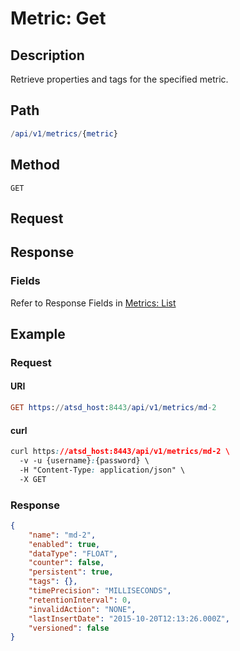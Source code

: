 # Metric: Get
## Description 

Retrieve properties and tags for the specified metric.

## Path 

```elm
/api/v1/metrics/{metric}
```

## Method 

```
GET
```

## Request

## Response

### Fields

Refer to Response Fields in [Metrics: List](https://github.com/axibase/atsd-docs/blob/master/api/meta/metric/list.md)

## Example

### Request

#### URI

```elm
GET https://atsd_host:8443/api/v1/metrics/md-2
```

#### curl 

```css
curl https://atsd_host:8443/api/v1/metrics/md-2 \
  -v -u {username}:{password} \
  -H "Content-Type: application/json" \
  -X GET
```

### Response

```json
{
    "name": "md-2",
    "enabled": true,
    "dataType": "FLOAT",
    "counter": false,
    "persistent": true,
    "tags": {},
    "timePrecision": "MILLISECONDS",
    "retentionInterval": 0,
    "invalidAction": "NONE",
    "lastInsertDate": "2015-10-20T12:13:26.000Z",
    "versioned": false
}
```



